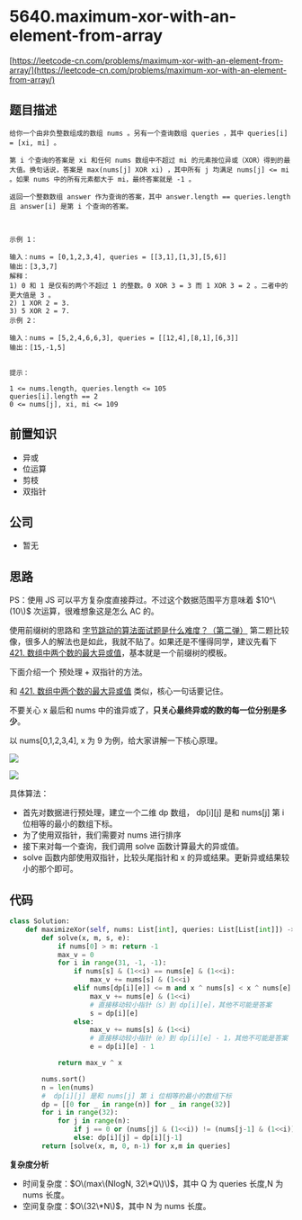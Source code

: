 # 5640.maximum-xor-with-an-element-from-array

[https://leetcode-cn.com/problems/maximum-xor-with-an-element-from-array/](https://leetcode-cn.com/problems/maximum-xor-with-an-element-from-array/)

## 题目描述

```text
给你一个由非负整数组成的数组 nums 。另有一个查询数组 queries ，其中 queries[i] = [xi, mi] 。

第 i 个查询的答案是 xi 和任何 nums 数组中不超过 mi 的元素按位异或（XOR）得到的最大值。换句话说，答案是 max(nums[j] XOR xi) ，其中所有 j 均满足 nums[j] <= mi 。如果 nums 中的所有元素都大于 mi，最终答案就是 -1 。

返回一个整数数组 answer 作为查询的答案，其中 answer.length == queries.length 且 answer[i] 是第 i 个查询的答案。



示例 1：

输入：nums = [0,1,2,3,4], queries = [[3,1],[1,3],[5,6]]
输出：[3,3,7]
解释：
1) 0 和 1 是仅有的两个不超过 1 的整数。0 XOR 3 = 3 而 1 XOR 3 = 2 。二者中的更大值是 3 。
2) 1 XOR 2 = 3.
3) 5 XOR 2 = 7.
示例 2：

输入：nums = [5,2,4,6,6,3], queries = [[12,4],[8,1],[6,3]]
输出：[15,-1,5]


提示：

1 <= nums.length, queries.length <= 105
queries[i].length == 2
0 <= nums[j], xi, mi <= 109
```

## 前置知识

* 异或
* 位运算
* 剪枝
* 双指针

## 公司

* 暂无

## 思路

PS：使用 JS 可以平方复杂度直接莽过。不过这个数据范围平方意味着 $10^\(10\)$ 次运算，很难想象这是怎么 AC 的。

使用前缀树的思路和 [字节跳动的算法面试题是什么难度？（第二弹）](https://lucifer.ren/blog/2020/09/06/byte-dance-algo-ex-2017/) 第二题比较像，很多人的解法也是如此，我就不贴了。如果还是不懂得同学，建议先看下 [421. 数组中两个数的最大异或值](https://leetcode-cn.com/problems/maximum-xor-of-two-numbers-in-an-array/)，基本就是一个前缀树的模板。

下面介绍一个 预处理 + 双指针的方法。

和 [421. 数组中两个数的最大异或值](https://leetcode-cn.com/problems/maximum-xor-of-two-numbers-in-an-array/) 类似，核心一句话要记住。

不要关心 x 最后和 nums 中的谁异或了，**只关心最终异或的数的每一位分别是多少**。

以 nums\[0,1,2,3,4\], x 为 9 为例，给大家讲解一下核心原理。

![](https://tva1.sinaimg.cn/large/0081Kckwly1gm2t6qgo9lj30zy0fcwf7.jpg)

![](https://tva1.sinaimg.cn/large/0081Kckwly1gm2t6yvkuyj31ye0q8adv.jpg)

具体算法：

* 首先对数据进行预处理，建立一个二维 dp 数组， dp\[i\]\[j\] 是和 nums\[j\] 第 i 位相等的最小的数组下标。
* 为了使用双指针，我们需要对 nums 进行排序
* 接下来对每一个查询，我们调用 solve 函数计算最大的异或值。
* solve 函数内部使用双指针，比较头尾指针和 x 的异或结果。更新异或结果较小的那个即可。

## 代码

```python
class Solution:
    def maximizeXor(self, nums: List[int], queries: List[List[int]]) -> List[int]:
        def solve(x, m, s, e):
            if nums[0] > m: return -1
            max_v = 0
            for i in range(31, -1, -1):
                if nums[s] & (1<<i) == nums[e] & (1<<i):
                    max_v += nums[s] & (1<<i)
                elif nums[dp[i][e]] <= m and x ^ nums[s] < x ^ nums[e]:
                    max_v += nums[e] & (1<<i)
                    # 直接移动较小指针（s）到 dp[i][e]，其他不可能是答案
                    s = dp[i][e]
                else:
                    max_v += nums[s] & (1<<i)
                    # 直接移动较小指针（e）到 dp[i][e] - 1，其他不可能是答案
                    e = dp[i][e] - 1

            return max_v ^ x

        nums.sort()
        n = len(nums)
        #  dp[i][j] 是和 nums[j] 第 i 位相等的最小的数组下标
        dp = [[0 for _ in range(n)] for _ in range(32)]
        for i in range(32):
            for j in range(n):
                if j == 0 or (nums[j] & (1<<i)) != (nums[j-1] & (1<<i)): dp[i][j] = j
                else: dp[i][j] = dp[i][j-1]
        return [solve(x, m, 0, n-1) for x,m in queries]
```

**复杂度分析**

* 时间复杂度：$O\(max\(NlogN, 32\*Q\)\)$，其中 Q 为 queries 长度,N 为 nums 长度。
* 空间复杂度：$O\(32\*N\)$，其中 N 为 nums 长度。

